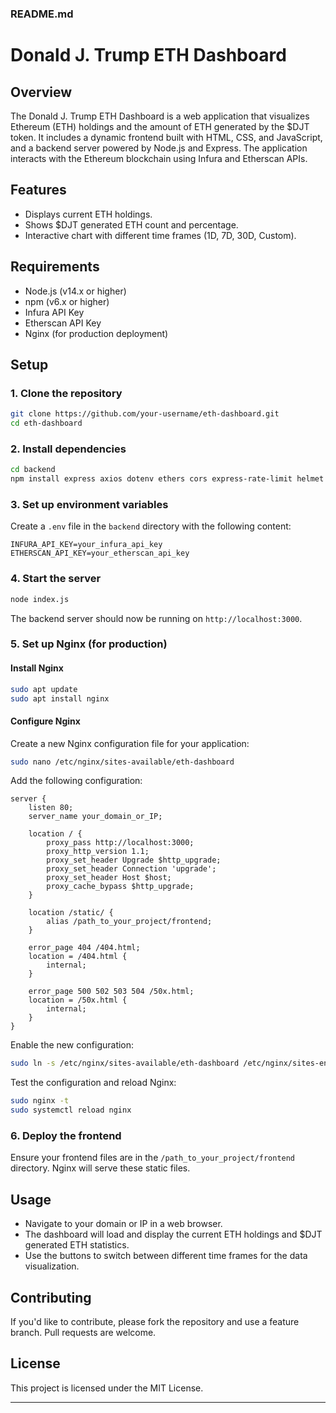 ### README.md

# Donald J. Trump ETH Dashboard

## Overview

The Donald J. Trump ETH Dashboard is a web application that visualizes Ethereum (ETH) holdings and the amount of ETH generated by the $DJT token. It includes a dynamic frontend built with HTML, CSS, and JavaScript, and a backend server powered by Node.js and Express. The application interacts with the Ethereum blockchain using Infura and Etherscan APIs.

## Features

- Displays current ETH holdings.
- Shows $DJT generated ETH count and percentage.
- Interactive chart with different time frames (1D, 7D, 30D, Custom).

## Requirements

- Node.js (v14.x or higher)
- npm (v6.x or higher)
- Infura API Key
- Etherscan API Key
- Nginx (for production deployment)

## Setup

### 1. Clone the repository

```bash
git clone https://github.com/your-username/eth-dashboard.git
cd eth-dashboard
```

### 2. Install dependencies

```bash
cd backend
npm install express axios dotenv ethers cors express-rate-limit helmet
```

### 3. Set up environment variables

Create a `.env` file in the `backend` directory with the following content:

```plaintext
INFURA_API_KEY=your_infura_api_key
ETHERSCAN_API_KEY=your_etherscan_api_key
```

### 4. Start the server

```bash
node index.js
```

The backend server should now be running on `http://localhost:3000`.

### 5. Set up Nginx (for production)

#### Install Nginx

```bash
sudo apt update
sudo apt install nginx
```

#### Configure Nginx

Create a new Nginx configuration file for your application:

```bash
sudo nano /etc/nginx/sites-available/eth-dashboard
```

Add the following configuration:

```nginx
server {
    listen 80;
    server_name your_domain_or_IP;

    location / {
        proxy_pass http://localhost:3000;
        proxy_http_version 1.1;
        proxy_set_header Upgrade $http_upgrade;
        proxy_set_header Connection 'upgrade';
        proxy_set_header Host $host;
        proxy_cache_bypass $http_upgrade;
    }

    location /static/ {
        alias /path_to_your_project/frontend;
    }

    error_page 404 /404.html;
    location = /404.html {
        internal;
    }

    error_page 500 502 503 504 /50x.html;
    location = /50x.html {
        internal;
    }
}
```

Enable the new configuration:

```bash
sudo ln -s /etc/nginx/sites-available/eth-dashboard /etc/nginx/sites-enabled/
```

Test the configuration and reload Nginx:

```bash
sudo nginx -t
sudo systemctl reload nginx
```

### 6. Deploy the frontend

Ensure your frontend files are in the `/path_to_your_project/frontend` directory. Nginx will serve these static files.

## Usage

- Navigate to your domain or IP in a web browser.
- The dashboard will load and display the current ETH holdings and $DJT generated ETH statistics.
- Use the buttons to switch between different time frames for the data visualization.

## Contributing

If you'd like to contribute, please fork the repository and use a feature branch. Pull requests are welcome.

## License

This project is licensed under the MIT License.

---
